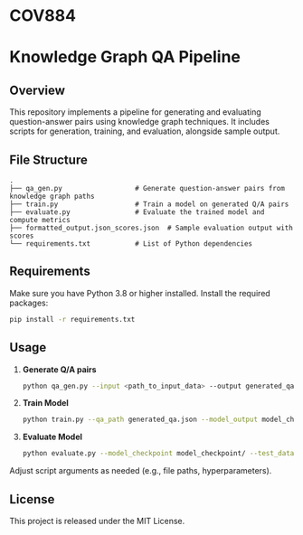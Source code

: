# COV884

# Knowledge Graph QA Pipeline

## Overview

This repository implements a pipeline for generating and evaluating question-answer pairs using knowledge graph techniques. It includes scripts for generation, training, and evaluation, alongside sample output.

## File Structure

```
.
├── qa_gen.py                  # Generate question-answer pairs from knowledge graph paths
├── train.py                   # Train a model on generated Q/A pairs
├── evaluate.py                # Evaluate the trained model and compute metrics
├── formatted_output.json_scores.json  # Sample evaluation output with scores
└── requirements.txt           # List of Python dependencies
```

## Requirements

Make sure you have Python 3.8 or higher installed. Install the required packages:

```bash
pip install -r requirements.txt
```

## Usage

1. **Generate Q/A pairs**  
   ```bash
   python qa_gen.py --input <path_to_input_data> --output generated_qa.json
   ```

2. **Train Model**  
   ```bash
   python train.py --qa_path generated_qa.json --model_output model_checkpoint/
   ```

3. **Evaluate Model**  
   ```bash
   python evaluate.py --model_checkpoint model_checkpoint/ --test_data generated_qa.json --output formatted_output.json_scores.json
   ```

Adjust script arguments as needed (e.g., file paths, hyperparameters).

## License

This project is released under the MIT License.
